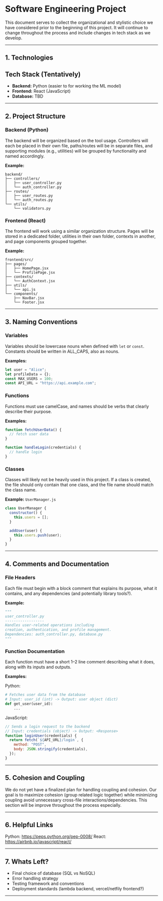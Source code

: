 # Software Engineering Project

This document serves to collect the organizational and stylistic choice we have considered prior to the beginning of this project.  It will continue to change throughout the process and include changes in tech stack as we develop.

---

## 1. Technologies

## Tech Stack (Tentatively)

- **Backend:** Python (easier to for working the ML model)
- **Frontend:** React (JavaScript)
- **Database:** TBD 

---

## 2. Project Structure

### Backend (Python)

The backend will be organized based on the tool usage. Controllers will each be placed in their own file, paths/routes will be in separate files, and supporting modules (e.g., utilities) will be grouped by functionality and named accordingly.

**Example:**
```
backend/
├── controllers/
│   ├── user_controller.py
│   └── auth_controller.py
├── routes/
│   ├── user_routes.py
│   └── auth_routes.py
└── utils/
    └── validators.py
```

### Frontend (React)

The frontend will work using a similar organization structure. Pages will be stored in a dedicated folder, utilities in their own folder, contexts in another, and page components grouped together.

**Example:**
```
frontend/src/
├── pages/
│   ├── HomePage.jsx
│   └── ProfilePage.jsx
├── contexts/
│   └── AuthContext.jsx
├── utils/
│   └── api.js
└── components/
    ├── NavBar.jsx
    └── Footer.jsx
```

---

## 3. Naming Conventions

### Variables

Variables should be lowercase nouns when defined with `let` or `const`. Constants should be written in ALL_CAPS, also as nouns.

**Examples:**
```javascript
let user = "Alice";
let profileData = {};
const MAX_USERS = 100;
const API_URL = "https://api.example.com";
```

### Functions

Functions must use camelCase, and names should be verbs that clearly describe their purpose.

**Examples:**
```javascript
function fetchUserData() {
  // fetch user data
}

function handleLogin(credentials) {
  // handle login
}
```

### Classes

Classes will likely not be heavily used in this project. If a class is created, the file should only contain that one class, and the file name should match the class name.

**Example:**
`UserManager.js`
```javascript
class UserManager {
  constructor() {
    this.users = [];
  }

  addUser(user) {
    this.users.push(user);
  }
}
```

---

## 4. Comments and Documentation

### File Headers

Each file must begin with a block comment that explains its purpose, what it contains, and any dependencies (and potentially library tools?).

**Example:**
```python
"""
user_controller.py
------------------
Handles user-related operations including
creation, authentication, and profile management.
Dependencies: auth_controller.py, database.py
"""
```

### Function Documentation

Each function must have a short 1–2 line comment describing what it does, along with its inputs and outputs.

**Examples:**

Python:
```python
# Fetches user data from the database
# Input: user_id (int) -> Output: user object (dict)
def get_user(user_id):
    ...
```

JavaScript:
```javascript
// Sends a login request to the backend
// Input: credentials (object) -> Output: <Response>
function loginUser(credentials) {
  return fetch(`${API_URL}/login`, {
    method: "POST",
    body: JSON.stringify(credentials),
  });
}
```

---

## 5. Cohesion and Coupling

We do not yet have a finalized plan for handling coupling and cohesion. Our goal is to maximize cohesion (group related logic together) while minimizing coupling avoid unnecessary cross-file interactions/dependencies. This section will be improve throughout the process especially.

---

## 6. Helpful Links

Python: https://peps.python.org/pep-0008/ 
React: https://airbnb.io/javascript/react/ 

---

## 7. Whats Left?

- Final choice of database (SQL vs NoSQL)  
- Error handling strategy  
- Testing framework and conventions  
- Deployment standards (lambda backend, vercel/netfily frontend?)

---
